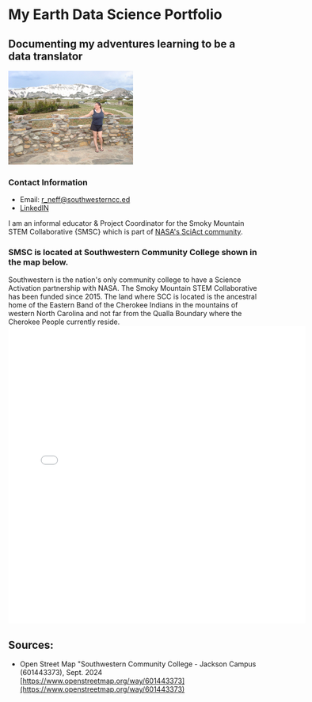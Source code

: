 # My Earth Data Science Portfolio
## Documenting my adventures learning to be a data translator

<img src="/img/003-WYsm.jpg" alt="Snow on mountains in Wyoming in July" width="50%"/>

### Contact Information
* Email: <a href="mailto:r_neff@southwesterncc.edu">r_neff@southwesterncc.ed</a>
* [LinkedIN](https://www.linkedin.com/in/randi-neff-b7a27823b/)

I am an informal educator & Project Coordinator for the Smoky Mountain STEM Collaborative {SMSC} which is part of [NASA's SciAct community](https://science.nasa.gov/learn/science-activation-team/).
### SMSC is located at Southwestern Community College shown in the map below.
Southwestern is the nation's only community college to have a Science Activation partnership with NASA. The Smoky Mountain STEM Collaborative has been funded since 2015. The land where SCC is located is the ancestral home of the Eastern Band of the Cherokee Indians in the mountains of western North Carolina and not far from the Qualla Boundary where the Cherokee People currently reside.
<embed type="text/html" src="img/uttc.html" width="600" height="600">

## Sources:

* Open Street Map "Southwestern Community College - Jackson Campus (601443373), Sept. 2024 [https://www.openstreetmap.org/way/601443373](https://www.openstreetmap.org/way/601443373)
